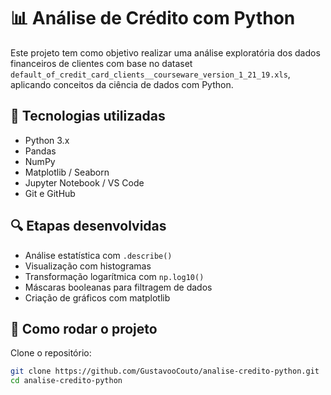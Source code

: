 # 📊 Análise de Crédito com Python

Este projeto tem como objetivo realizar uma análise exploratória dos dados financeiros de clientes com base no dataset `default_of_credit_card_clients__courseware_version_1_21_19.xls`, aplicando conceitos da ciência de dados com Python.

## 🧰 Tecnologias utilizadas
- Python 3.x
- Pandas
- NumPy
- Matplotlib / Seaborn
- Jupyter Notebook / VS Code
- Git e GitHub

## 🔍 Etapas desenvolvidas
- Análise estatística com `.describe()`
- Visualização com histogramas
- Transformação logarítmica com `np.log10()`
- Máscaras booleanas para filtragem de dados
- Criação de gráficos com matplotlib

## 📂 Como rodar o projeto

Clone o repositório:
```bash
git clone https://github.com/GustavooCouto/analise-credito-python.git
cd analise-credito-python
